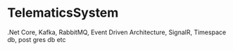 # TelematicsSystem
.Net Core, Kafka, RabbitMQ, Event Driven Architecture, SignalR, Timespace db, post gres db etc

